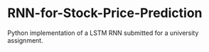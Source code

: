 # RNN-for-Stock-Price-Prediction
Python implementation of a LSTM RNN submitted for a university assignment.
